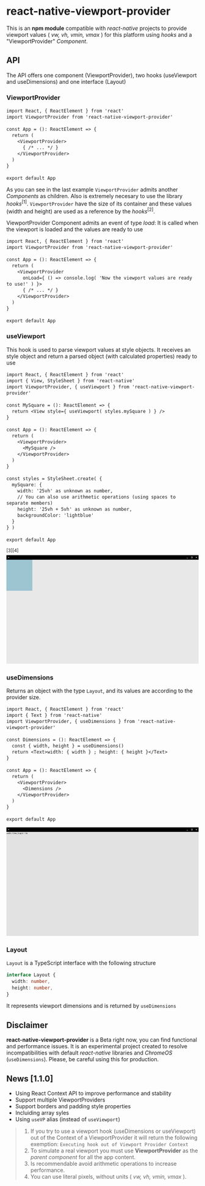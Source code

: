 # react-native-viewport-provider
This is an **npm module** compatible with *react-native* projects to provide viewport values ( *vw, vh, vmin, vmax* ) for this platform using *hooks* and a "ViewportProvider" *Component*.

## API
The API offers one component (ViewportProvider), two hooks (useViewport and useDimensions) and one interface (Layout)

### ViewportProvider
``` TSX
import React, { ReactElement } from 'react'
import ViewportProvider from 'react-native-viewport-provider'

const App = (): ReactElement => {
  return (
    <ViewportProvider>
      { /* ... */ }
    </ViewportProvider>
  )
}

export default App
```
As you can see in the last example `ViewportProvider` admits another *Components* as children. Also is extremely necesary to use the library *hooks*<sup>[1]</sup>. `ViewportProvider` have the size of its container and these values (width and height) are used as a reference by the *hooks*<sup>[2]</sup>.

ViewportProvider Component admits an event of type *load*: It is called when the viewport is loaded and the values are ready to use
``` TSX
import React, { ReactElement } from 'react'
import ViewportProvider from 'react-native-viewport-provider'

const App = (): ReactElement => {
  return (
    <ViewportProvider
      onLoad={ () => console.log( 'Now the viewport values are ready to use!' ) }>
      { /* ... */ }
    </ViewportProvider>
  )
}

export default App
```

### useViewport
This hook is used to parse viewport values at style objects. It receives an style object and return a parsed object (with calculated properties) ready to use
``` TSX
import React, { ReactElement } from 'react'
import { View, StyleSheet } from 'react-native'
import ViewportProvider, { useViewport } from 'react-native-viewport-provider'

const MySquare = (): ReactElement => {
  return <View style={ useViewport( styles.mySquare ) } />
}

const App = (): ReactElement => {
  return (
    <ViewportProvider>
      <MySquare />
    </ViewportProvider>
  )
}

const styles = StyleSheet.create( {
  mySquare: {
    width: '25vh' as unknown as number,
    // You can also use arithmetic operations (using spaces to separate members)
    height: '25vh + 5vh' as unknown as number,
    backgroundColor: 'lightblue'
  }
} )

export default App
```
<sup>[3][4]</sup>
![useViewport Example](readme_media/use-viewport_example.png 'useViewport Example')

### useDimensions
Returns an object with the type `Layout`, and its values are according to the provider size.
``` TSX
import React, { ReactElement } from 'react'
import { Text } from 'react-native'
import ViewportProvider, { useDimensions } from 'react-native-viewport-provider'

const Dimensions = (): ReactElement => {
  const { width, height } = useDimensions()
  return <Text>width: { width } ; height: { height }</Text>
}

const App = (): ReactElement => {
  return (
    <ViewportProvider>
      <Dimensions />
    </ViewportProvider>
  )
}

export default App
```
![useDimensions Example](readme_media/use-dimensions_example.png 'useDimensions Example')

### Layout
`Layout` is a TypeScript interface with the following structure
``` typescript
interface Layout {
  width: number,
  height: number,
}
```
It represents viewport dimensions and is returned by ```useDimensions```

## Disclaimer
**react-native-viewport-provider** is a Beta right now, you can find functional and performance issues. It is an experimental project created to resolve incompatibilities with default *react-native* libraries and *ChromeOS* (`useDimensions`). Please, be careful using this for production.

## News [1.1.0]
 - Using React Context API to improve performance and stability
 - Support multiple ViewportProviders
 - Support borders and padding style properties
 - Incluiding array syles
 - Using `useVP` alias (instead of `useViewport`)

> 1. If you try to use a viewport hook (useDimensions or useViewport) out of the Context of a ViewportProvider it will return the following exemption: `Executing hook out of Viewport Provider Context`
> 2. To simulate a real viewport you must use **ViewportProvider** as the *parent component* for all the app content.
> 3. Is recommendable avoid arithmetic operations to increase performance.
> 4. You can use literal pixels, without units ( *vw, vh, vmin, vmax* ).